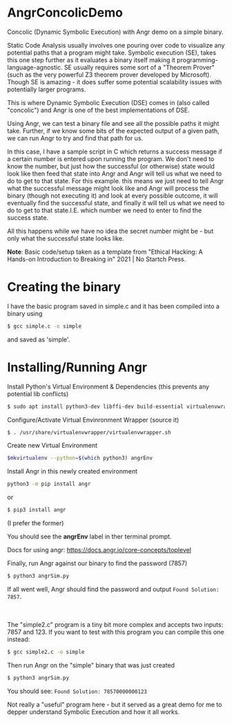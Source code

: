 # AngrConcolicDemo
Concolic (Dynamic Symbolic Execution) with Angr demo on a simple binary.

Static Code Analysis usually involves one pouring over code to visualize any potential paths that a program might take.
Symbolic execution (SE), takes this one step further as it evaluates a binary itself making it programming-language-agnostic.
SE usually requires some sort of a "Theorem Prover" (such as the very powerful Z3 theorem prover developed by Microsoft).
Though SE is amazing - it does suffer some potential scalability issues with potentially larger programs.

This is where Dynamic Symbolic Execution (DSE) comes in (also called "concolic") and Angr is one of the best implementations of DSE.

Using Angr, we can test a binary file and see all the possible paths it might take.
Further, if we know some bits of the expected output of a given path, we can run Angr to try and find that path for us.

In this case, I have a sample script in C which returns a success message if a certain number is entered upon running the program.
We don't need to know the number, but just how the successful (or otherwise) state would look like then feed that state into Angr and Angr will tell us what we need to do to get to that state. For this example. this means we just need to tell Angr what the successful message might look like and Angr will process the binary (though not executing it) and look at every possible outcome, it will eventually find the successful state, and finally it will tell us what we need to do to get to that state.I.E. which number we need to enter to find the success state.

All this happens while  we have no idea the secret number might be - but only what the successful state looks like.

__Note__: Basic code/setup taken as a template from "Ethical Hacking: A Hands-on Introduction to Breaking in" 2021 | No Startch Press.


# Creating the binary
I have the basic program saved in simple.c and it has been compiled into a binary using 
```bash
$ gcc simple.c -o simple
``` 
and saved as 'simple'.

# Installing/Running Angr

Install Python's Virtual Environment & Dependencies (this prevents any potential lib conflicts)

```bash
$ sudo apt install python3-dev libffi-dev build-essential virtualenvwrapper -y
```

Configure/Activate Virtual Envinronment Wrapper (source it)

```bash
$ . /usr/share/virtualenvwrapper/virtualenvwrapper.sh
```


Create new Virtual Environment

```bash
$mkvirtualenv --python=$(which python3) angrEnv
```

Install Angr in this newly created environment

```bash
python3 -m pip install angr
``` 
or 
```bash
$ pip3 install angr
```  
(I prefer the former)

You should see the __angrEnv__ label in ther terminal prompt.

Docs for using angr: https://docs.angr.io/core-concepts/toplevel


Finally, run Angr against our binary to find the password (7857)

```bash
$ python3 angrSim.py
```

If all went well, Angr should find the password and output `Found Solution: 7857`.     
<br />
<br />
  
The "simple2.c" program is a tiny bit more complex and accepts two inputs: 7857 and 123.
If you want to test with this program you can compile this one instead: 

```bash
$ gcc simple2.c -o simple
```

Then run Angr on the "simple" binary that was just created

```bash
$ python3 angrSim.py
```

You should see: `Found Solution: 78570000000123`

Not really a "useful" program here - but it served as a great demo for me to depper understand Symbolic Execution and how it all works.
